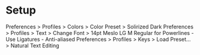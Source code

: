 # Setup

Preferences > Profiles > Colors > Color Preset > Solirized Dark
Preferences > Profiles > Text > Change Font > 14pt Meslo LG M Regular for Powerlines
	- Use Ligatures
	- Anti-aliased
Preferences > Profiles > Keys > Load Preset… > Natural Text Editing
